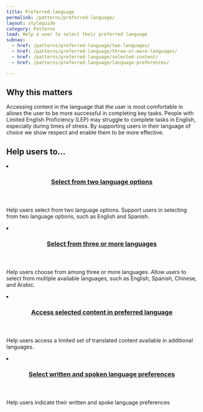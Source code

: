 ```yaml
---
title: Preferred language
permalink: /patterns/preferred-language/
layout: styleguide
category: Patterns
lead: Help a user to select their preferred language
subnav:
  - href: /patterns/preferred-language/two-languages/
  - href: /patterns/preferred-language/three-or-more-languages/
  - href: /patterns/preferred-language/selected-content/
  - href: /patterns/preferred-language/language-preferences/

---
```

## Why this matters
Accessing content in the language that the user is most comfortable in allows the user to be more successful in completing key tasks. People with Limited English Proficiency (LEP) may struggle to complete tasks in English, especially during times of stress. By supporting users in their language of choice we show respect and enable them to be more effective.

## Help users to...
<div class="usa-card-group flex-row margin-top-2">
  <li
  class="usa-card site-component-card grid-col-4 tablet:grid-col-4 margin-bottom-2"
  role="region"
  aria-atomic="true"
  aria-label="Visit Toggle"
  data-meta="Visit Toggle">
    <div class="usa-card__container">
      <header class="usa-card__header">
        <h3 class="usa-card__heading font-lang-lg"><a href="{{ site.baseurl }}/patterns/select-language/two-languages/">Select from <strong>two language options</strong></a></h3>
      </header>
      <div class="usa-card__body font-lang-sm">
        <p>Help users select from two language options. Support users in selecting from two language options, such as English and Spanish.</p>
      </div>
    </div>
  </li>
  <li
  class="usa-card site-component-card grid-col-4 tablet:grid-col-4 margin-bottom-2"
  role="region"
  aria-atomic="true"
  aria-label="Visit Toggle"
  data-meta="Visit Toggle">
    <div class="usa-card__container">
      <header class="usa-card__header">
        <h3 class="usa-card__heading font-lang-lg"><a href="{{ site.baseurl }}/patterns/select-language/three-or-more-languages/">Select from <strong>three or more languages</strong></a></h3>
      </header>
      <div class="usa-card__body font-lang-sm">
        <p>Help users choose from among three or more languages. Allow users to select from multiple available languages, such as English, Spanish, Chinese, and Arabic.</p>
      </div>
    </div>
  </li>
  <li
  class="usa-card site-component-card grid-col-4 tablet:grid-col-4 margin-bottom-2"
  role="region"
  aria-atomic="true"
  aria-label="Visit Toggle"
  data-meta="Visit Toggle">
    <div class="usa-card__container">
      <header class="usa-card__header">
        <h3 class="usa-card__heading font-lang-lg"><a href="{{ site.baseurl }}/patterns/select-language/selected-content/">Access <strong>selected content in preferred language</strong></a></h3>
      </header>
      <div class="usa-card__body font-lang-sm">
        <p>Help users access a limited set of translated content available in additional languages.</p>
      </div>
    </div>
  </li>
  <li
  class="usa-card site-component-card grid-col-4 tablet:grid-col-4 margin-bottom-2"
  role="region"
  aria-atomic="true"
  aria-label="Visit Toggle"
  data-meta="Visit Toggle">
    <div class="usa-card__container">
      <header class="usa-card__header">
        <h3 class="usa-card__heading font-lang-lg"><a href="{{ site.baseurl }}/patterns/select-language/language-preferences/">Select <strong>written and spoken language preferences</strong></a></h3>
      </header>
      <div class="usa-card__body font-lang-sm">
        <p>Help users indicate their written and spoke language preferences</p>
      </div>
    </div>
  </li>
</div>